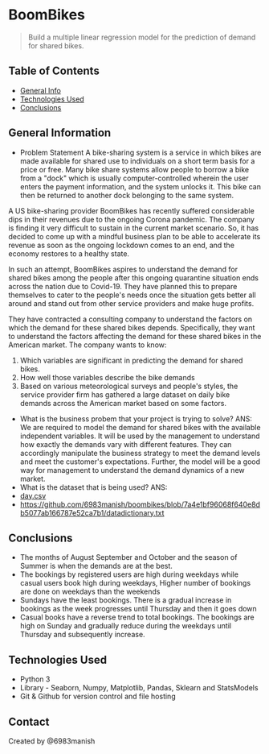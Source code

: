 # BoomBikes 
> Build a multiple linear regression model for the prediction of demand for shared bikes.

## Table of Contents
* [General Info](#general-information)
* [Technologies Used](#technologies-used)
* [Conclusions](#conclusions)


## General Information
- Problem Statement
A bike-sharing system is a service in which bikes are made available for shared use to individuals on a short term basis for a price or free. Many bike share systems allow people to borrow a bike from a "dock" which is usually computer-controlled wherein the user enters the payment information, and the system unlocks it. This bike can then be returned to another dock belonging to the same system.

A US bike-sharing provider BoomBikes has recently suffered considerable dips in their revenues due to the ongoing Corona pandemic. The company is finding it very difficult to sustain in the current market scenario. So, it has decided to come up with a mindful business plan to be able to accelerate its revenue as soon as the ongoing lockdown comes to an end, and the economy restores to a healthy state. 

In such an attempt, BoomBikes aspires to understand the demand for shared bikes among the people after this ongoing quarantine situation ends across the nation due to Covid-19. They have planned this to prepare themselves to cater to the people's needs once the situation gets better all around and stand out from other service providers and make huge profits.

They have contracted a consulting company to understand the factors on which the demand for these shared bikes depends. Specifically, they want to understand the factors affecting the demand for these shared bikes in the American market. The company wants to know:

1. Which variables are significant in predicting the demand for shared bikes.
2. How well those variables describe the bike demands
3. Based on various meteorological surveys and people's styles, the service provider firm has gathered a large dataset on daily bike demands across the American market based on some factors. 

- What is the business probem that your project is trying to solve?
ANS: We are required to model the demand for shared bikes with the available independent variables. It will be used by the management to understand how exactly the demands vary with different features. They can accordingly manipulate the business strategy to meet the demand levels and meet the customer's expectations. Further, the model will be a good way for management to understand the demand dynamics of a new market. 
- What is the dataset that is being used?
ANS:
- [day.csv](https://github.com/6983manish/boombikes/blob/7a4e1bf96068f640e8db5077ab166787e52ca7b1/day.csv)
- https://github.com/6983manish/boombikes/blob/7a4e1bf96068f640e8db5077ab166787e52ca7b1/datadictionary.txt


## Conclusions
- The months of August September and October and the season of Summer is when the demands are at the best.
- The bookings by registered users are high during weekdays while casual users book high during weekdays, Higher number of bookings are done on weekdays than the weekends
- Sundays have the least bookings. There is a gradual increase in bookings as the week progresses until Thursday and then it goes down
- Casual books have a reverse trend to total bookings. The bookings are high on Sunday and gradually reduce during the weekdays until Thursday and subsequently increase.

## Technologies Used
- Python 3
- Library - Seaborn, Numpy, Matplotlib, Pandas, Sklearn and StatsModels
- Git & Github for version control and file hosting

## Contact
Created by @6983manish 

